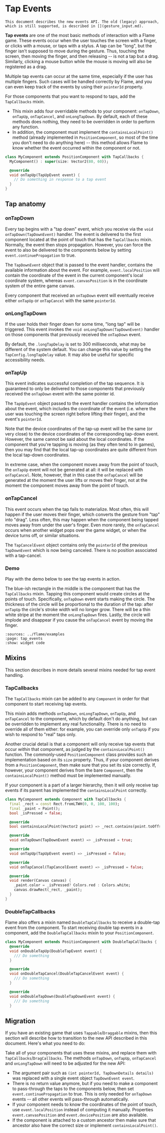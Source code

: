 # Tap Events

```{note}
This document describes the new events API. The old (legacy) approach,
which is still supported, is described in [](gesture_input.md).
```

**Tap events** are one of the most basic methods of interaction with a Flame game. These events
occur when the user touches the screen with a finger, or clicks with a mouse, or taps with a stylus.
A tap can be "long", but the finger isn't supposed to move during the gesture. Thus, touching the
screen, then moving the finger, and then releasing -- is not a tap but a drag. Similarly, clicking
a mouse button while the mouse is moving will also be registered as a drag.

Multiple tap events can occur at the same time, especially if the user has multiple fingers. Such
cases will be handled correctly by Flame, and you can even keep track of the events by using their
`pointerId` property.

For those components that you want to respond to taps, add the `TapCallbacks` mixin.

- This mixin adds four overridable methods to your component: `onTapDown`, `onTapUp`,
  `onTapCancel`, and `onLongTapDown`. By default, each of these methods does nothing, they need
  to be overridden in order to perform any function.
- In addition, the component must implement the `containsLocalPoint()` method (already implemented
  in `PositionComponent`, so most of the time you don't need to do anything here) -- this method
  allows Flame to know whether the event occurred within the component or not.

```dart
class MyComponent extends PositionComponent with TapCallbacks {
  MyComponent() : super(size: Vector2(80, 60));

  @override
  void onTapUp(TapUpEvent event) {
    // Do something in response to a tap event
  }
}
```


## Tap anatomy


### onTapDown

Every tap begins with a "tap down" event, which you receive via the `void onTapDown(TapDownEvent)`
handler. The event is delivered to the first component located at the point of touch that has the
`TapCallbacks` mixin. Normally, the event then stops propagation. However, you can force the event
to also be delivered to the components below by setting `event.continuePropagation` to true.

The `TapDownEvent` object that is passed to the event handler, contains the available information
about the event. For example, `event.localPosition` will contain the coordinate of the event in the
current component's local coordinate system, whereas `event.canvasPosition` is in the coordinate
system of the entire game canvas.

Every component that received an `onTapDown` event will eventually receive either `onTapUp` or
`onTapCancel` with the same `pointerId`.


### onLongTapDown

If the user holds their finger down for some time, "long tap" will be triggered. This event invokes
the `void onLongTapDown(TapDownEvent)` handler on those components that previously received the
`onTapDown` event.

By default, the `.longTapDelay` is set to 300 milliseconds, what may be different of the system
default. You can change this value by setting the `TapConfig.longTapDelay` value.
It may also be useful for specific accessibility needs.


### onTapUp

This event indicates successful completion of the tap sequence. It is guaranteed to only be
delivered to those components that previously received the `onTapDown` event with the same pointer
id.

The `TapUpEvent` object passed to the event handler contains the information about the event, which
includes the coordinate of the event (i.e. where the user was touching the screen right before
lifting their finger), and the event's `pointerId`.

Note that the device coordinates of the tap-up event will be the same (or very close) to the device
coordinates of the corresponding tap-down event. However, the same cannot be said about the local
coordinates. If the component that you're tapping is moving (as they often tend to in games), then
you may find that the local tap-up coordinates are quite different from the local tap-down
coordinates.

In extreme case, when the component moves away from the point of touch, the `onTapUp` event will not
be generated at all: it will be replaced with `onTapCancel`. Note, however, that in this case the
`onTapCancel` will be generated at the moment the user lifts or moves their finger, not at the
moment the component moves away from the point of touch.


### onTapCancel

This event occurs when the tap fails to materialize. Most often, this will happen if the user moves
their finger, which converts the gesture from "tap" into "drag". Less often, this may happen when
the component being tapped moves away from under the user's finger. Even more rarely, the
`onTapCancel` occurs when another widget pops over the game widget, or when the device turns off,
or similar situations.

The `TapCancelEvent` object contains only the `pointerId` of the previous `TapDownEvent` which is
now being canceled. There is no position associated with a tap-cancel.


### Demo

Play with the demo below to see the tap events in action.

The blue-ish rectangle in the middle is the component that has the `TapCallbacks` mixin. Tapping
this component would create circles at the points of touch. Specifically, `onTapDown` event
starts making the circle. The thickness of the circle will be proportional to the duration of the
tap: after `onTapUp` the circle's stroke width will no longer grow. There will be a thin white
stripe at the moment the `onLongTapDown` fires. Lastly, the circle will implode and disappear if
you cause the `onTapCancel` event by moving the finger.

```{flutter-app}
:sources: ../flame/examples
:page: tap_events
:show: widget code
```


## Mixins

This section describes in more details several mixins needed for tap event handling.


### TapCallbacks

The `TapCallbacks` mixin can be added to any `Component` in order for that component to start
receiving tap events.

This mixin adds methods `onTapDown`, `onLongTapDown`, `onTapUp`, and `onTapCancel` to the component,
which by default don't do anything, but can be overridden to implement any real functionality. There
is no need to override all of them either: for example, you can override only `onTapUp` if you wish
to respond to "real" taps only.

Another crucial detail is that a component will only receive tap events that occur *within* that
component, as judged by the `containsLocalPoint()` function. The commonly-used `PositionComponent`
class provides such an implementation based on its `size` property. Thus, if your component derives
from a `PositionComponent`, then make sure that you set its size correctly. If, however, your
component derives from the bare `Component`, then the `containsLocalPoint()` method must be
implemented manually.

If your component is a part of a larger hierarchy, then it will only receive tap events if its
parent has implemented the `containsLocalPoint` correctly.

```dart
class MyComponent extends Component with TapCallbacks {
  final _rect = const Rect.fromLTWH(0, 0, 100, 100);
  final _paint = Paint();
  bool _isPressed = false;

  @override
  bool containsLocalPoint(Vector2 point) => _rect.contains(point.toOffset());

  @override
  void onTapDown(TapDownEvent event) => _isPressed = true;

  @override
  void onTapUp(TapUpEvent event) => _isPressed = false;

  @override
  void onTapCancel(TapCancelEvent event) => _isPressed = false;

  @override
  void render(Canvas canvas) {
    _paint.color = _isPressed? Colors.red : Colors.white;
    canvas.drawRect(_rect, _paint);
  }
}
```


### DoubleTapCallbacks

Flame also offers a mixin named `DoubleTapCallbacks` to receive a double-tap event from the
component. To start receiving double tap events in a component, add the
`DoubleTapCallbacks` mixin to your `PositionComponent`.

```dart
class MyComponent extends PositionComponent with DoubleTapCallbacks {
  @override
  void onDoubleTapUp(DoubleTapEvent event) {
    /// Do something
  }

  @override
  void onDoubleTapCancel(DoubleTapCancelEvent event) {
    /// Do something
  }

  @override
  void onDoubleTapDown(DoubleTapDownEvent event) {
    /// Do something
  }
```


## Migration

If you have an existing game that uses `Tappable`/`Draggable` mixins, then this section will
describe how to transition to the new API described in this document. Here's what you need to do:

Take all of your components that uses these mixins, and replace them with
`TapCallbacks`/`DragCallbacks`.
The methods `onTapDown`, `onTapUp`, `onTapCancel` and `onLongTapDown` will need to be adjusted
for the new API:

- The argument pair such as `(int pointerId, TapDownDetails details)` was replaced with a single
  event object `TapDownEvent event`.
- There is no return value anymore, but if you need to make a component to pass-through the taps
  to the components below, then set `event.continuePropagation` to true. This is only needed for
  `onTapDown` events -- all other events will pass-through automatically.
- If your component needs to know the coordinates of the point of touch, use
  `event.localPosition` instead of computing it manually. Properties `event.canvasPosition` and
  `event.devicePosition` are also available.
- If the component is attached to a custom ancestor then make sure that ancestor also have the
  correct size or implement `containsLocalPoint()`.
